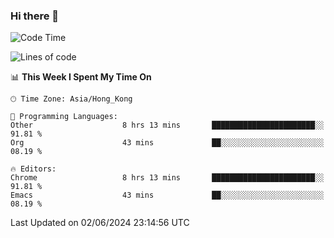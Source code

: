 ### Hi there 👋

<!--
**nicehiro/nicehiro** is a ✨ _special_ ✨ repository because its `README.md` (this file) appears on your GitHub profile.

Here are some ideas to get you started:

- 🔭 I’m currently working on ...
- 🌱 I’m currently learning ...
- 👯 I’m looking to collaborate on ...
- 🤔 I’m looking for help with ...
- 💬 Ask me about ...
- 📫 How to reach me: ...
- 😄 Pronouns: ...
- ⚡ Fun fact: ...
-->

<!--START_SECTION:waka-->
![Code Time](http://img.shields.io/badge/Code%20Time-336%20hrs%2023%20mins-blue)

![Lines of code](https://img.shields.io/badge/From%20Hello%20World%20I%27ve%20Written-2.7%20million%20lines%20of%20code-blue)

📊 **This Week I Spent My Time On** 

```text
🕑︎ Time Zone: Asia/Hong_Kong

💬 Programming Languages: 
Other                    8 hrs 13 mins       ███████████████████████░░   91.81 % 
Org                      43 mins             ██░░░░░░░░░░░░░░░░░░░░░░░   08.19 % 

🔥 Editors: 
Chrome                   8 hrs 13 mins       ███████████████████████░░   91.81 % 
Emacs                    43 mins             ██░░░░░░░░░░░░░░░░░░░░░░░   08.19 % 
```


 Last Updated on 02/06/2024 23:14:56 UTC
<!--END_SECTION:waka-->
